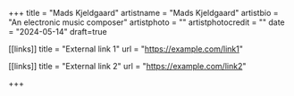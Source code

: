 +++
title = "Mads Kjeldgaard"
artistname = "Mads Kjeldgaard"
artistbio = "An electronic music composer"
artistphoto = ""
artistphotocredit = ""
date = "2024-05-14"
draft=true

[[links]]
title = "External link 1"
url = "https://example.com/link1"

[[links]]
title = "External link 2"
url = "https://example.com/link2"

+++
  
